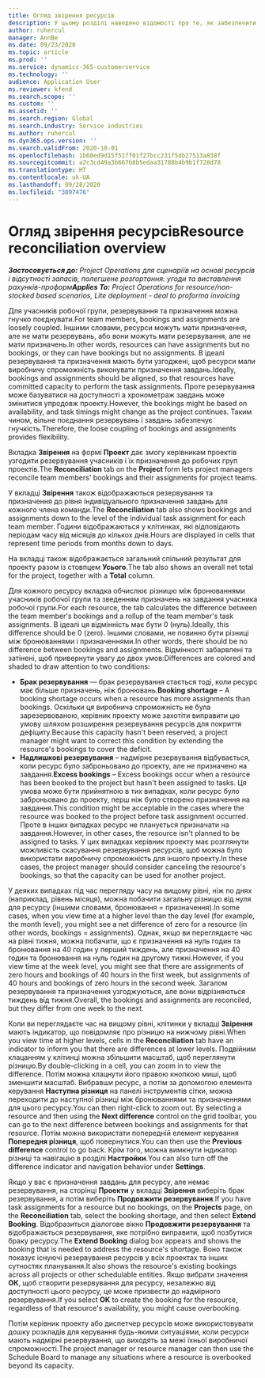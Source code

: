 ```yaml
---
title: Огляд звірення ресурсів
description: У цьому розділі наведено відомості про те, як забезпечити узгодження резервувань ресурсів та призначень на проекти.
author: ruhercul
manager: AnnBe
ms.date: 09/23/2020
ms.topic: article
ms.prod: ''
ms.service: dynamics-365-customerservice
ms.technology: ''
audience: Application User
ms.reviewer: kfend
ms.search.scope: ''
ms.custom: ''
ms.assetid: ''
ms.search.region: Global
ms.search.industry: Service industries
ms.author: ruhercul
ms.dyn365.ops.version: ''
ms.search.validFrom: 2020-10-01
ms.openlocfilehash: 1b60ed9d15f51ff01f27bcc231f5db27513a838f
ms.sourcegitcommit: a2c3cd49a3b667b8b5edaa31788b4b9b1f728d78
ms.translationtype: HT
ms.contentlocale: uk-UA
ms.lasthandoff: 09/28/2020
ms.locfileid: "3897476"
---
```

# <a name="resource-reconciliation-overview"></a><span data-ttu-id="891f5-103">Огляд звірення ресурсів</span><span class="sxs-lookup"><span data-stu-id="891f5-103">Resource reconciliation overview</span></span>

<span data-ttu-id="891f5-104">_**Застосовується до:** Project Operations для сценаріїв на основі ресурсів і відсутності запасів, полегшене розгортання: угоди та виставлення рахунків-проформ_</span><span class="sxs-lookup"><span data-stu-id="891f5-104">_**Applies To:** Project Operations for resource/non-stocked based scenarios, Lite deployment - deal to proforma invoicing_</span></span>

<span data-ttu-id="891f5-105">Для учасників робочої групи, резервування та призначення можна гнучко поєднувати.</span><span class="sxs-lookup"><span data-stu-id="891f5-105">For team members, bookings and assignments are loosely coupled.</span></span> <span data-ttu-id="891f5-106">Іншими словами, ресурси можуть мати призначення, але не мати резервувань, або вони можуть мати резервування, але не мати призначень.</span><span class="sxs-lookup"><span data-stu-id="891f5-106">In other words, resources can have assignments but no bookings, or they can have bookings but no assignments.</span></span> <span data-ttu-id="891f5-107">В ідеалі резервування та призначення мають бути узгоджені, щоб ресурси мали виробничу спроможність виконувати призначення завдань.</span><span class="sxs-lookup"><span data-stu-id="891f5-107">Ideally, bookings and assignments should be aligned, so that resources have committed capacity to perform the task assignments.</span></span> <span data-ttu-id="891f5-108">Проте резервування може базуватися на доступності а хронометраж завдань може змінитися упродовж проекту.</span><span class="sxs-lookup"><span data-stu-id="891f5-108">However, the bookings might be based on availability, and task timings might change as the project continues.</span></span> <span data-ttu-id="891f5-109">Таким чином, вільне поєднання резервувань і завдань забезпечує гнучкість.</span><span class="sxs-lookup"><span data-stu-id="891f5-109">Therefore, the loose coupling of bookings and assignments provides flexibility.</span></span>

<span data-ttu-id="891f5-110">Вкладка **Звірення** на формі **Проект** дає змогу керівникам проектів узгодити резервування учасників і їх призначення до робочих груп проектів.</span><span class="sxs-lookup"><span data-stu-id="891f5-110">The **Reconciliation** tab on the **Project** form lets project managers reconcile team members' bookings and their assignments for project teams.</span></span>

<span data-ttu-id="891f5-111">У вкладці **Звірення** також відображаються резервування та призначення до рівня індивідуального призначення завдань для кожного члена команди.</span><span class="sxs-lookup"><span data-stu-id="891f5-111">The **Reconciliation** tab also shows bookings and assignments down to the level of the individual task assignment for each team member.</span></span> <span data-ttu-id="891f5-112">Години відображаються у клітинках, які відповідають періодам часу від місяців до кількох днів.</span><span class="sxs-lookup"><span data-stu-id="891f5-112">Hours are displayed in cells that represent time periods from months down to days.</span></span>

<span data-ttu-id="891f5-113">На вкладці також відображається загальний спільний результат для проекту разом із стовпцем **Усього**.</span><span class="sxs-lookup"><span data-stu-id="891f5-113">The tab also shows an overall net total for the project, together with a **Total** column.</span></span>

<span data-ttu-id="891f5-114">Для кожного ресурсу вкладка обчислює різницю між бронюваннями учасників робочої групи та зведенням призначень на завдання учасника робочої групи.</span><span class="sxs-lookup"><span data-stu-id="891f5-114">For each resource, the tab calculates the difference between the team member's bookings and a rollup of the team member's task assignments.</span></span> <span data-ttu-id="891f5-115">В ідеалі ця відмінність має бути 0 (нуль).</span><span class="sxs-lookup"><span data-stu-id="891f5-115">Ideally, this difference should be 0 (zero).</span></span> <span data-ttu-id="891f5-116">Іншими словами, не повинно бути різниці між бронюваннями і призначеннями.</span><span class="sxs-lookup"><span data-stu-id="891f5-116">In other words, there should be no difference between bookings and assignments.</span></span> <span data-ttu-id="891f5-117">Відмінності забарвлені та затінені, щоб привернути увагу до двох умов:</span><span class="sxs-lookup"><span data-stu-id="891f5-117">Differences are colored and shaded to draw attention to two conditions:</span></span>

- <span data-ttu-id="891f5-118">**Брак резервування** — брак резервування стається тоді, коли ресурс має більше призначень, ніж бронювань.</span><span class="sxs-lookup"><span data-stu-id="891f5-118">**Booking shortage** – A booking shortage occurs when a resource has more assignments than bookings.</span></span> <span data-ttu-id="891f5-119">Оскільки ця виробнича спроможність не була зарезервованою, керівник проекту може захотіти виправити цю умову шляхом розширення резервування ресурсів для покриття дефіциту.</span><span class="sxs-lookup"><span data-stu-id="891f5-119">Because this capacity hasn't been reserved, a project manager might want to correct this condition by extending the resource's bookings to cover the deficit.</span></span>
- <span data-ttu-id="891f5-120">**Надлишкові резервування** – надмірне резервування відбувається, коли ресурс було заброньовано до проекту, але не призначено на завдання.</span><span class="sxs-lookup"><span data-stu-id="891f5-120">**Excess bookings** – Excess bookings occur when a resource has been booked to the project but hasn't been assigned to tasks.</span></span> <span data-ttu-id="891f5-121">Ця умова може бути прийнятною в тих випадках, коли ресурс було заброньовано до проекту, перш ніж було створено призначення на завдання.</span><span class="sxs-lookup"><span data-stu-id="891f5-121">This condition might be acceptable in the cases where the resource was booked to the project before task assignment occurred.</span></span> <span data-ttu-id="891f5-122">Проте в інших випадках ресурс не планується призначати на завдання.</span><span class="sxs-lookup"><span data-stu-id="891f5-122">However, in other cases, the resource isn't planned to be assigned to tasks.</span></span> <span data-ttu-id="891f5-123">У цих випадках керівник проекту має розглянути можливість скасування резервування ресурсів, щоб можна було використати виробничу спроможність для іншого проекту.</span><span class="sxs-lookup"><span data-stu-id="891f5-123">In these cases, the project manager should consider canceling the resource's bookings, so that the capacity can be used for another project.</span></span>

<span data-ttu-id="891f5-124">У деяких випадках під час перегляду часу на вищому рівні, ніж по днях (наприклад, рівень місяця), можна побачити загальну різницю від нуля для ресурсу (іншими словами, бронювання = призначення).</span><span class="sxs-lookup"><span data-stu-id="891f5-124">In some cases, when you view time at a higher level than the day level (for example, the month level), you might see a net difference of zero for a resource (in other words, bookings = assignments).</span></span> <span data-ttu-id="891f5-125">Однак, якщо ви переглядаєте час на рівні тижня, можна побачити, що є призначення на нуль годин та бронювання на 40 годин у перший тиждень, але призначення на 40 годин та бронювання на нуль годин на другому тижні.</span><span class="sxs-lookup"><span data-stu-id="891f5-125">However, if you view time at the week level, you might see that there are assignments of zero hours and bookings of 40 hours in the first week, but assignments of 40 hours and bookings of zero hours in the second week.</span></span> <span data-ttu-id="891f5-126">Загалом резервування та призначення узгоджуються, але вони відрізняються тиждень від тижня.</span><span class="sxs-lookup"><span data-stu-id="891f5-126">Overall, the bookings and assignments are reconciled, but they differ from one week to the next.</span></span>

<span data-ttu-id="891f5-127">Коли ви переглядаєте час на вищому рівні, клітинки у вкладці **Звірення** мають індикатор, що повідомляє про різницю на нижчому рівні.</span><span class="sxs-lookup"><span data-stu-id="891f5-127">When you view time at higher levels, cells in the **Reconciliation** tab have an indicator to inform you that there are differences at lower levels.</span></span> <span data-ttu-id="891f5-128">Подвійним клацанням у клітинці можна збільшити масштаб, щоб переглянути різницю.</span><span class="sxs-lookup"><span data-stu-id="891f5-128">By double-clicking in a cell, you can zoom in to view the difference.</span></span> <span data-ttu-id="891f5-129">Потім можна клацнути його правою кнопкою миші, щоб зменшити масштаб. Вибравши ресурс, а потім за допомогою елемента керування **Наступна різниця** на панелі інструментів сітки, можна переходити до наступної різниці між бронюваннями та призначеннями для цього ресурсу.</span><span class="sxs-lookup"><span data-stu-id="891f5-129">You can then right-click to zoom out. By selecting a resource and then using the **Next difference** control on the grid toolbar, you can go to the next difference between bookings and assignments for that resource.</span></span> <span data-ttu-id="891f5-130">Потім можна використати попередній елемент керування **Попередня різниця**, щоб повернутися.</span><span class="sxs-lookup"><span data-stu-id="891f5-130">You can then use the **Previous difference** control to go back.</span></span> <span data-ttu-id="891f5-131">Крім того, можна вимкнути індикатор різниці та навігацію в розділі **Настройки**.</span><span class="sxs-lookup"><span data-stu-id="891f5-131">You can also turn off the difference indicator and navigation behavior under **Settings**.</span></span>


<span data-ttu-id="891f5-132">Якщо у вас є призначення завдань для ресурсу, але немає резервування, на сторінці **Проекти** у вкладці **Звірення** виберіть брак резервування, а потім виберіть **Продовжити резервування**.</span><span class="sxs-lookup"><span data-stu-id="891f5-132">If you have task assignments for a resource but no bookings, on the **Projects** page, on the **Reconciliation** tab, select the booking shortage, and then select **Extend Booking**.</span></span> <span data-ttu-id="891f5-133">Відобразиться діалогове вікно **Продовжити резервування** та відображається резервування, яке потрібно виправити, щоб позбутися браку ресурсу.</span><span class="sxs-lookup"><span data-stu-id="891f5-133">The **Extend Booking** dialog box appears and shows the booking that is needed to address the resource's shortage.</span></span> <span data-ttu-id="891f5-134">Воно також показує існуючі резервування ресурсів у всіх проектах та інших сутностях планування.</span><span class="sxs-lookup"><span data-stu-id="891f5-134">It also shows the resource's existing bookings across all projects or other schedulable entities.</span></span> <span data-ttu-id="891f5-135">Якщо вибрати значення **ОК**, щоб створити резервування для ресурсу, незалежно від доступності цього ресурсу, це може призвести до надмірного резервування.</span><span class="sxs-lookup"><span data-stu-id="891f5-135">If you select **OK** to create the booking for the resource, regardless of that resource's availability, you might cause overbooking.</span></span>

<span data-ttu-id="891f5-136">Потім керівник проекту або диспетчер ресурсів може використовувати дошку розкладів для керування будь-якими ситуаціями, коли ресурси мають надмірні резервування, що виходять за межі їхньої виробничої спроможності.</span><span class="sxs-lookup"><span data-stu-id="891f5-136">The project manager or resource manager can then use the Schedule Board to manage any situations where a resource is overbooked beyond its capacity.</span></span>


